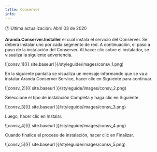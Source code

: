 ```yaml
---
title: Conserver
info:
---
```

🕐 Ultima actualización: Abril 03 de 2020

**Aranda.Conserver.Installer** el cual instala el servicio del Conserver. Se deberá instalar uno por cada segmento de red. A continuación, el paso a paso de la instalación del Conserver. Al hacer clic sobre el instalador, se visualiza la siguiente advertencia.


![consv_1]({{ site.baseurl }}/styleguide/images/consv_1.png)


En la siguiente pantalla se visualiza un mensaje informando que se va a instalar Aranda Conserver Service, hacer clic en Siguiente para continuar.


![consv_2]({{ site.baseurl }}/styleguide/images/consv_2.png)

Seleccione el tipo de instalación Completa y haga clic en Siguiente.


![consv_3]({{ site.baseurl }}/styleguide/images/consv_3.png)


Luego, hacer clic en Instalar.


![consv_4]({{ site.baseurl }}/styleguide/images/consv_4.png)


Cuando finalice el proceso de instalación, hacer clic en Finalizar.


![consv_5]({{ site.baseurl }}/styleguide/images/consv_5.png)
